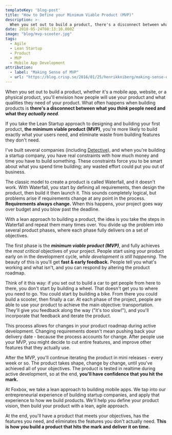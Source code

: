 ```yaml
---
templateKey: 'blog-post'
title: "How to Define your Minimum Viable Product (MVP)"
description: >-
  When you set out to build a product, there's a disconnect between what you think people need and what they actually need.
date: 2018-05-24T08:13:10.000Z
image: "blog/mvp-scooter.jpg"
tags:
  - Agile
  - Lean Startup
  - Product
  - MVP
  - Mobile App Development
attribution:
  - label: "Making Sense of MVP"
  - url: "https://blog.crisp.se/2016/01/25/henrikkniberg/making-sense-of-mvp"
---
```

When you set out to build a product, whether it's a mobile app, website, or a physical product, you'll envision how people will use your product and what qualities they need of your product.  What often happens when building products is **there's a disconnect between what you _think_ people need and what they _actually need_**.

If you take the Lean Startup approach to designing and building your first product, **the minimum viable product (MVP)**, you're more likely to build exactly what your users need, and eliminate waste from building features they don't need.

I've built several companies (including <a href="http://www.detective.io" rel="nofollow" target="_blank">Detective</a>), and when you're building a startup company, you have real constraints with how much money and time you have to build something.  These constraints force you to be smart about what you spend time building; any wasted effort could put you out of business.

The classic model to create a product is called Waterfall, and it doesn't work.  With Waterfall, you start by defining all requirements, then design the product, then build it then launch it.  This sounds completely logical, but problems arise if requirements change at any point in the process.  **Requirements always change.**  When this happens, your project goes way over budget and you blow past the deadline.

With a lean approach to building a product, the idea is you take the steps in Waterfall and repeat them many times over.  You divide up the problem into several product phases, where each phase fully delivers on a set of objectives.

The first phase is the **_minimum viable product (MVP)_**, and fully achieves the _most critical_ objectives of your project.  People start using your product early on in the development cycle, _while development is still happening._  The beauty of this is you'll get **fast & early feedback.**  People tell you what's working and what isn't, and you can respond by altering the product roadmap.

Think of it this way: if you set out to build a car to get people from here to there, you don't start by building a wheel.  That doesn't get you to where you need to go.  You could start by building a bike.  From there you could build a scooter, then finally a car.  At each phase of the project, people are able to use your product to achieve the main objective: transportation.  They'll give you feedback along the way ("it's too slow!"), and you'll incorporate that feedback and iterate the product.

This process allows for changes in your product roadmap during active development.  Changing requirements doesn't mean pushing back your delivery date - because the process accounts for change.  After people use your MVP, you might decide to cut entire features, and improve other features that they actually use.

After the MVP, you'll continue iterating the product in mini releases - every week or so.  The product takes shape, change by change, until you've achieved all of your objectives.  The product is tested in realtime during active development, so at the end, **you'll have confidence that you hit the mark.**

At Foxbox, we take a lean approach to building mobile apps.  We tap into our entrepreneurial experience of building startup companies, and apply that experience to how we build products.  We'll help you define your product vision, then build your product with a lean, agile approach.

At the end, you'll have a product that meets your objectives, has the features you need, and eliminates the features you don't actually need.  **This is how you build a product that hits the mark and deliver it on time.**
